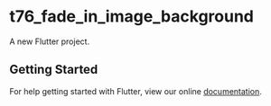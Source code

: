 # t76_fade_in_image_background

A new Flutter project.

## Getting Started

For help getting started with Flutter, view our online
[documentation](http://flutter.io/).
